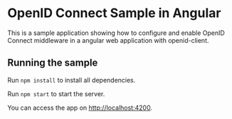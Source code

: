 # OpenID Connect Sample in Angular

This is a sample application showing how to configure and enable OpenID Connect middleware in a angular web application with openid-client.

## Running the sample

Run `npm install` to install all dependencies.

Run `npm start` to start the server.

You can access the app on [http://localhost:4200](http://localhost:4200).
